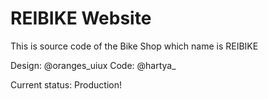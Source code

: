 # REIBIKE Website

This is source code of the Bike Shop which name is REIBIKE

Design: @oranges_uiux
Code: @hartya_

Current status: Production!